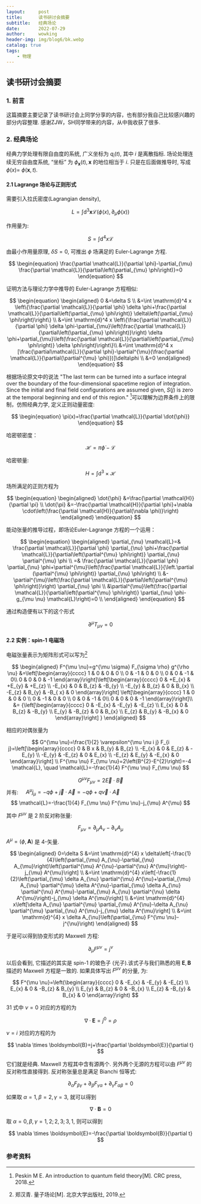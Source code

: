 ```yaml
---
layout:     post
title:      读书研讨会摘要
subtitle:   经典场论
date:       2022-07-29
author:     wowking
header-img: img/blog6/bk.webp
catalog: true
tags:
    - 物理
---
```


## 读书研讨会摘要

### 1. 前言

这篇摘要主要记录了读书研讨会上同学分享的内容，也有部分我自己比较感兴趣的部分内容整理. 感谢ZJW，SH同学带来的内容，从中我收获了很多.



### 2. 经典场论 

经典力学处理有限自由度的系统, 广义坐标为 $q_{i}(t)$, 其中 $i$ 是离散指标. 场论处理连续无穷自由度系统, “坐标” 为 $\phi_{\mathbf{x}}(t), \mathbf{x}$ 的地位相当于 $i$. 只是在后面做推导时, 写成 $\phi(x)=$ $\phi(\mathbf{x}, t)$.

#### 2.1 Lagrange 场论与正则形式

需要引入拉氏密度(Lagrangian density),

$$
\begin{equation}
    {L}=\int \mathrm{d}^{3} \mathbf{x} \mathcal{L}\left(\phi(x), \partial_{\mu} \phi(x)\right) 
\end{equation} 
$$

作用量为:

$$
\begin{equation}
    S=\int \mathrm{d}^{4} x \mathcal{L}
\end{equation}
$$

由最小作用量原理, $\delta S=0$, 可推出 $\phi$ 场满足的 Euler-Lagrange 方程.

$$
\begin{equation}
    \frac{\partial \mathcal{L}}{\partial \phi}-\partial_{\mu} \frac{\partial \mathcal{L}}{\partial\left(\partial_{\mu} \phi\right)}=0
\end{equation}
$$

证明方法与理论力学中推导的 Euler-Lagrange 方程相似:

$$
\begin{equation}
    \begin{aligned}
        0 &=\delta S \\
        &=\int \mathrm{d}^4 x \left\{\frac{\partial \mathcal{L}}{\partial \phi} \delta \phi+\frac{\partial \mathcal{L}}{\partial\left(\partial_{\mu} \phi\right)} \delta\left(\partial_{\mu} \phi\right)\right\} \\
        &=\int \mathrm{d}^4 x \left\{\frac{\partial \mathcal{L}}{\partial \phi} \delta \phi-\partial_{\mu}\left(\frac{\partial \mathcal{L}}{\partial\left(\partial_{\mu} \phi\right)}\right) \delta \phi+\partial_{\mu}\left(\frac{\partial \mathcal{L}}{\partial\left(\partial_{\mu} \phi\right)} \delta \phi\right)\right\}\\
        &=\int \mathrm{d}^4 x [\frac{\partial\mathcal{L}}{\partial \phi}-\partial^{\mu}(\frac{\partial \mathcal{L}}{\partial(\partial^{\mu} \phi)})]\delta\phi \\
        &=0
    \end{aligned}
\end{equation}
$$

根据场论原文中的说法 "The last term can be turned into a surface integral over the boundary of the four-dimensional spacetime region of integration. Since the initial and final field configurations are assumed given, $S(j)$ is zero at the temporal beginning and end of this region." [^1]可以理解为边界条件上的限制，仿照经典力学, 定义正则动量密度: 

$$
\begin{equation}
    \pi(x)=\frac{\partial \mathcal{L}}{\partial \dot{\phi}}
\end{equation}
$$

哈密顿密度：

$$
\begin{equation}
    \mathcal{H}=\pi \dot{\phi}-\mathcal{L}
\end{equation}
$$

哈密顿量:

$$
\begin{equation}
    H=\int \mathrm{d}^{3} \times \mathcal{H}
\end{equation}
$$

场所满足的正则方程为

$$
\begin{equation}
    \begin{aligned}
        \dot{\phi} &=\frac{\partial \mathcal{H}}{\partial \pi} \\
        \dot{\pi} &=-\frac{\partial \mathcal{H}}{\partial \phi}+\nabla \cdot\left(\frac{\partial \mathcal{H}}{\partial(\nabla \phi)}\right)
    \end{aligned}
\end{equation}
$$

能动张量的推导过程，即场论Euler-Lagrange 方程的一个运用：

$$
\begin{equation}
    \begin{aligned}
        \partial_{\nu} \mathcal{L}=& \frac{\partial \mathcal{L}}{\partial \phi} \partial_{\nu} \phi+\frac{\partial \mathcal{L}}{\partial\left(\partial^{\mu} \phi\right)} \partial_{\nu} \partial^{\mu} \phi \\
        =& \frac{\partial \mathcal{L}}{\partial \phi} \partial_{\nu} \phi+\partial^{\mu}\left(\frac{\partial \mathcal{L}}{\left.\partial (\partial^{\mu} \phi\right)} \partial_{\nu} \phi\right) \\
        &-\partial^{\mu}\left(\frac{\partial \mathcal{L}}{\partial\left(\partial^{\mu} \phi\right)}\right) \partial_{\nu} \phi \\
        &\partial^{\mu}\left(\frac{\partial \mathcal{L}}{\partial\left(\partial^{\mu} \phi\right)} \partial_{\nu} \phi-g_{\mu \nu} \mathcal{L}\right)=0 \\
    \end{aligned}
\end{equation}
$$

通过构造便有以下的这个形式

$$
\begin{equation}
    \partial^{\mu} T_{\mu \nu}=0
\end{equation}
$$



#### 2.2 实例：spin-1 电磁场

电磁张量表示为矩阵形式可以写为[^2]

$$
\begin{aligned}
F^{\mu \nu}=g^{\mu \sigma} F_{\sigma \rho} g^{\rho \nu} &=\left[\begin{array}{cccc}
1 & 0 & 0 & 0 \\
0 & -1 & 0 & 0 \\
0 & 0 & -1 & 0\\
0 & 0 & 0 & -1
\end{array}\right]\left[\begin{array}{cccc}
0 & +E_{x} & +E_{y} & +E_{z} \\
-E_{x} & 0 & B_{z} & -B_{y} \\
-E_{y} & B_{z} & 0 & B_{x} \\
-E_{z} & B_{y} & -B_{ x} & 0
\end{array}\right] 
\left[\begin{array}{cccc}
1 & 0 & 0 & 0 \\
0 & -1 & 0 & 0 \\
0 & 0 & -1 & 0\\
0 & 0 & 0 & -1
\end{array}\right]\\
&= {\left[\begin{array}{cccc}
0 & -E_{x} & -E_{y} & -E_{z} \\
E_{x} & 0 & B_{z} & -B_{y} \\
E_{y} & -B_{z} & 0 & B_{x} \\
E_{z} & B_{y} & -B_{x} & 0
\end{array}\right] } 
\end{aligned}
$$

相应的对偶张量为

$$
G^{\mu \nu}=\frac{1}{2} \varepsilon^{\mu \nu i j} F_{i j}=\left[\begin{array}{cccc}
0 & B x & B_{y} & B_{z} \\
-E_{x} & 0 & E_{z} & -E_{y} \\
-E_{y} & -E_{z} & 0 & E_{x} \\
-E_{z} & E_{y} & -E_{x} & 0
\end{array}\right] \\
F^{\mu \nu} F_{\mu \nu}=2\left(B^{2}-E^{2}\right)=-4 \mathcal{L}, \quad \mathcal{L}=-\frac{1}{4} F^{\mu \nu} F_{\mu \nu}
$$

$$
G^{\mu \nu} F_{\mu \nu}=2 \vec{E} \cdot \vec{B}
$$
并有: $\quad A^{\mu} j_{\mu}=-q \phi+\vec{j} \cdot \vec{A}=-q \phi+q \vec{v} \cdot \vec{A}$ 
$$
\mathcal{L}=-\frac{1}{4} F_{\mu \nu} F^{\mu \nu}-j_{\mu} A^{\mu}
$$

其中 $F^{\mu \nu}$ 是 2 阶反对称张量:

$$
F_{\mu \nu}=\partial_{\mu} A_{\nu}-\partial_{\nu} A_{\mu}
$$

$A^{\mu}=(\phi, \mathbf{A})$ 是 4-矢量.

$$
\begin{aligned}
0=\delta S &=\int \mathrm{d}^{4} x \delta\left[-\frac{1}{4}\left(\partial_{\mu} A_{\nu}-\partial_{\nu} A_{\mu}\right)\left(\partial^{\mu} A^{\nu}-\partial^{\nu} A^{\mu}\right)-j_{\mu} A^{\mu}\right] \\
&=\int \mathrm{d}^{4} x\left[-\frac{1}{2}\left(\partial_{\mu} \delta A_{\nu} \partial^{\mu} A^{\nu}+\partial_{\mu} A_{\nu} \partial^{\mu} \delta A^{\nu}-\partial_{\mu} \delta A_{\nu} \partial^{\nu} A^{\mu}-\partial_{\mu} A_{\nu} \partial^{\nu} \delta A^{\mu}\right)-j_{\mu} \delta A^{\mu}\right] \\
&=\int \mathrm{d}^{4} x\left[\delta A_{\nu} \partial^{\mu} \partial_{\mu} A^{\nu}-\delta A_{\nu} \partial^{\mu} \partial_{\nu} A^{\mu}-j_{\mu} \delta A^{\mu}\right] \\
&=\int \mathrm{d}^{4} x \delta A_{\nu}\left(\partial_{\mu} F^{\mu \nu}-j^{\nu}\right)
\end{aligned}
$$

于是可以得到协变形式的 Maxwell 方程:

$$
\partial_{\mu} F^{\mu \nu}=j^{\nu}
$$

以后会看到, 它描述的其实是 spin-1 的玻色子 (光子).该式子与我们熟悉的用 $\boldsymbol{E}, \boldsymbol{B}$ 描述的 Maxwell 方程是一致的. 如果具体写出 $F^{\mu \nu}$ 的分量, 为:

$$
F^{\mu \nu}=\left(\begin{array}{cccc}
0 & -E_{x} & -E_{y} & -E_{z} \\
E_{x} & 0 & -B_{z} & B_{y} \\
E_{y} & B_{z} & 0 & -B_{x} \\
E_{z} & -B_{y} & B_{x} & 0
\end{array}\right)
$$

31 式中 $\nu=0$ 对应的方程的为

$$
\nabla \cdot \boldsymbol{E}=j^{0}=\rho
$$

$\nu=i$ 对应的方程的为

$$
\nabla \times \boldsymbol{B}=j+\frac{\partial \boldsymbol{E}}{\partial t}
$$

它们就是经典. Maxwell 方程其中含有源两个. 另外两个无源的方程可以由 $F^{\mu \nu}$ 的反对称性直接得到. 反对称张量总是满足 Bianchi 恒等式:

$$
\partial_{\alpha} F_{\beta \gamma}+\partial_{\beta} F_{\gamma \alpha}+\partial_{\gamma} F_{\alpha \beta}=0
$$

如果取 $\alpha=1, \beta=2, \gamma=3$, 就可以得到

$$
\nabla \cdot \boldsymbol{B}=0
$$

取 $\alpha=0, \beta, \gamma=1,2 ; 2,3 ; 3,1$, 则可以得到

$$
\nabla \times \boldsymbol{E}=-\frac{\partial \boldsymbol{B}}{\partial t}
$$



### 参考资料
[^1]: Peskin M E. An introduction to quantum field theory[M]. CRC press, 2018.

[^2]: 郑汉青. 量子场论[M]. 北京大学出版社, 2019.
